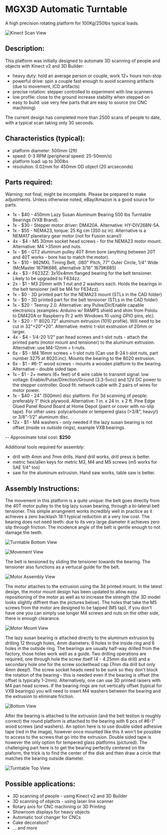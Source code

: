 # MGX3D Automatic Turntable

A high precision rotating platform for 100Kg/250lbs typical loads.

![Kinect Scan View](/images/TurntableSetup.jpg?raw=true "3D Scanner view")

Description:
------------
This platform was initially designed to automate 3D scanning of people and objects with Kinect v2 and 3D Builder:
- heavy duty: hold an average person or couple, work 12+ hours non-stop
- powerful drive: spin a couple fast enough to avoid scanning artifacts (due to movement, ICD artifacts)
- precise rotation: stepper controlled to experiment with line scanners 
- low profile: close to the ground increase stability when stepped on
- easy to build: use very few parts that are easy to source (no CNC machining)
     
The current design has completed more than 2500 scans of people to date, with a typical scan taking only 30 seconds.

Characteristics (typical):
--------------------------
- platform diameter: 500mm (2ft) 
- speed: 0-3 RPM (peripheral speed: 25-50mm/s)
- platform load: up to 300lbs
- resolution: 0.02mm for 450mm OD object (20 arcseconds)

Parts required:
---------------
Warning: not final, might be incomplete. Please be prepared to make adjustments. Unless otherwise noted, eBay/Amazon is a good source for parts.
-  1x - $40 - 450mm Lazy Susan Aluminum Bearing 500 lbs Turntable Bearings (VXB Brand). 
-  1x - $30 - Stepper motor driver: DM420A. Alternative: HY-DIV268N-5A.
-  1x - $55 - NEMA23, torque: 25 Kg cm (350 oz in). Alternative is a NEMA17 planetary gear motor (not for Fusion scans!)
-  4x -  $4 - M5 30mm socket head screws - for the NEMA23 motor mount. Alternative: M4 >35mm and nuts.
-  1x -  $6 - GT2 aluminum pulley 40T 8mm bore (anything between 20T and 40T works - bore has to match the motor). 
-  1x - $10 - 962MXL Timing Belt, .080" Pitch, 77" Outer Circle, 1/4" Wide (McMaster 1679K686, alternative 3/16" 1679K685) 
-  4x -  $3 - F623ZZ: 3x10x4mm flanged bearing for the belt tensioner. Likely to be upgraded to F634zz.
-  2x -  $1 - M3 20mm with 1 nut and 2 washers each. Holds the bearings in the belt tensioner (will be M4 for F634zz).
-  1x -  $0 - 3D printed part for the NEMA23 mount (STLs in the CAD folder)
-  1x -  $0 - 3D printed part for the belt tensioner (STLs in the CAD folder)
-  1x - $20 - Teensy 2.0. Alternative: any Pulse/Dir/Enable capable electronics (examples: Arduino w/ RAMPS shield and shim from Pololu to DM420A or Raspberry Pi 2 with Windows 10 using GPIO pins, etc). 
-  1x - $20 - 1" 8020 72" aluminum extrusion (1010 profile). Will need to be cut in 32"+20"+20". Alternative: metric t-slot exstrusion of 20mm or larger.
-  4x -  $4 - 1/4-20 1/2" pan head screws and t-slot nuts - attach the printed parts (motor mount and tensioner) to the aluminum extrusion. Alternative: use M4-12mm + t-nuts.
-  6x -  $5 - M4 16mm screws + t-slot nuts (Can use 8-24 t-slot nuts,  part number 3275 at 8020.inc). Mounts the bearing to the 8020 extrusion.
-  6x -  $1 - #6-1" wood screws - mounts a wooden platform to the bearing. Alternative - double sided tape. 
-  1x -  $1 - 2+ meters (6+ feet) of 6 wire cable to transmit signal: low voltage: Enable/Pulse/Direction/Ground (3.3-5vcc) and 12V DC power to the stepper controller. Good fit: network cable with 2 pairs of wires for motor power. 
-  1x - $40 -  24" (500mm) disc platform. For 3d scanning of people: preferably 1" thick plywood. Alternative: 1 in. x 24 in. x 2 ft. Pine Edge Glued Panel Round Board at Home Depot (paint or cover with no-slip tape). For other uses: polycarbonate or tempered glass (>3/8", heavy!) or 3/8"-1/2" aluminum disc.
- 12x -  $1 - M4 washers - only needed if the lazy susan bearing is not offset (inside vs outside rings), example VXB bearings.

--
Approximate total cost: **$250**

Additional tools required for assembly: 
   - drill with 4mm and 7mm drills. Hand drill works, drill press is better.
   - metric hex/allen keys for metric M3, M4 and M5 screws (m5 works for SAE 1/4" too)
   - saw for the aluminum extrusion. Hand saw works, table saw is better.


Assembly Instructions:
----------------------
The movement in this platform is a quite unique: the belt goes directly from the 40T motor pulley to the big lazy susan bearing, through a bi-lateral belt tensioner. This simple arrangment works incredibly well in practice as it achieves a zero backlash 18:1 typical reduction at a very low cost. The bearing does not need teeth: due to its very large diameter it achieves zero slip through friction. The incidence angle of the belt is gentle enough to not damage the teeth.

![Turntable Bottom View](/images/TurntableBottom.jpg?raw=true "Bottom view")

![Movement View](/images/motor_assembly.jpg?raw=true "Movement view")

The belt is tensioned by sliding the tensioner towards the  bearing. The tensioner also functions as a vertucal guide for the belt. 

![Motor Assembly View](/images/motor_assembly_annotated.jpg?raw=true "Motor assembly")


The motor attaches to the extrusion using the 3d printed mount. In the latest design, the motor mount design has been updated to allow easy repositioning of the motor as well as to increase the strength (the 3D model looks slightly diffrent than the pictures below). The holes that take the M5 screws from the motor are designed to be tapped (M5 tap), if you don't have one you can simply use longer M4 screws and nuts on the other side, there is enough clearance.

![Motor Mount View](/images/motor_mount_annotated.jpg?raw=true "Motor mount")

The lazy susan bearing is attached directly to the aluminum extrusion by drilling 12 through holes, 4mm diameters: 6 holes in the inside ring and 6 holes in the outside ring. The bearings are usually half-way drilled from the factory, those holes work well as a guide. Two drilling operations are required, one through hole the screw itself (4 - 4.25mm dia drill) and a secondary hole one for the screw sockethead cap (7mm dia drill but only 4mm deep!). The screw socket heads need to be sunk so they don't block the rotation of the bearing - this is needed even if the bearing is offset (the offset is typically 1-2mm). Alternatively, one can use 3D printed raisers with M4 pan head screws. If the bearing rings are not vertically offset (typical for VXB bearings) you will need to insert M4 washers between the bearing and the extrusion to eliminate friction.

![Bottom View](/images/platform_bottom.jpg?raw=true "Bottom view")

After the bearing is attached to the extrusion (and the belt testion is roughly correct) the round platform is attached to the bearing with 6 pcs of #6-1" wood screws (and washers). An option here is to use double sided adhesive tape (red in the image), however once mounted like this it won't be possible to access to the screws that go into the extrusion. Double sided tape is however the only option for tempered glass platforms (pictured). The challenging part here is to get the bearing perfectly centered on the plaform, the trick is to find the center of the disk and then draw a circle that matches the bearing outside diameter.

![Turntable Top View](/images/TurntableTop.jpg?raw=true "Top view")


Possible applications:
---------------------
- 3D scanning of people - using Kinect v2 and 3D Builder 
- 3D scanning of objects - using laser line scanner
- Rotary axis for CNC machining or 3D Printing
- Showroom displays for heavy objects
- Automatic tool changer for CNCs
- Cake decoration?
- ... and more
